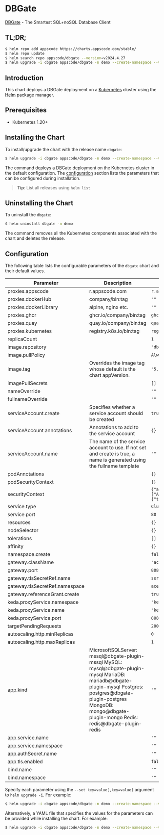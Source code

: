 # DBGate

[DBGate](https://dbgate.org) - The Smartest SQL+noSQL Database Client

## TL;DR;

```bash
$ helm repo add appscode https://charts.appscode.com/stable/
$ helm repo update
$ helm search repo appscode/dbgate --version=v2024.4.27
$ helm upgrade -i dbgate appscode/dbgate -n demo --create-namespace --version=v2024.4.27
```

## Introduction

This chart deploys a DBGate deployment on a [Kubernetes](http://kubernetes.io) cluster using the [Helm](https://helm.sh) package manager.

## Prerequisites

- Kubernetes 1.20+

## Installing the Chart

To install/upgrade the chart with the release name `dbgate`:

```bash
$ helm upgrade -i dbgate appscode/dbgate -n demo --create-namespace --version=v2024.4.27
```

The command deploys a DBGate deployment on the Kubernetes cluster in the default configuration. The [configuration](#configuration) section lists the parameters that can be configured during installation.

> **Tip**: List all releases using `helm list`

## Uninstalling the Chart

To uninstall the `dbgate`:

```bash
$ helm uninstall dbgate -n demo
```

The command removes all the Kubernetes components associated with the chart and deletes the release.

## Configuration

The following table lists the configurable parameters of the `dbgate` chart and their default values.

|           Parameter            |                                                                                                            Description                                                                                                            |                                                                                            Default                                                                                             |
|--------------------------------|-----------------------------------------------------------------------------------------------------------------------------------------------------------------------------------------------------------------------------------|------------------------------------------------------------------------------------------------------------------------------------------------------------------------------------------------|
| proxies.appscode               | r.appscode.com                                                                                                                                                                                                                    | <code>r.appscode.com</code>                                                                                                                                                                    |
| proxies.dockerHub              | company/bin:tag                                                                                                                                                                                                                   | <code>""</code>                                                                                                                                                                                |
| proxies.dockerLibrary          | alpine, nginx etc.                                                                                                                                                                                                                | <code>""</code>                                                                                                                                                                                |
| proxies.ghcr                   | ghcr.io/company/bin:tag                                                                                                                                                                                                           | <code>ghcr.io</code>                                                                                                                                                                           |
| proxies.quay                   | quay.io/company/bin:tag                                                                                                                                                                                                           | <code>quay.io</code>                                                                                                                                                                           |
| proxies.kubernetes             | registry.k8s.io/bin:tag                                                                                                                                                                                                           | <code>registry.k8s.io</code>                                                                                                                                                                   |
| replicaCount                   |                                                                                                                                                                                                                                   | <code>1</code>                                                                                                                                                                                 |
| image.repository               |                                                                                                                                                                                                                                   | <code>"dbgate/dbgate"</code>                                                                                                                                                                   |
| image.pullPolicy               |                                                                                                                                                                                                                                   | <code>Always</code>                                                                                                                                                                            |
| image.tag                      | Overrides the image tag whose default is the chart appVersion.                                                                                                                                                                    | <code>"5.3.1-alpine"</code>                                                                                                                                                                    |
| imagePullSecrets               |                                                                                                                                                                                                                                   | <code>[]</code>                                                                                                                                                                                |
| nameOverride                   |                                                                                                                                                                                                                                   | <code>""</code>                                                                                                                                                                                |
| fullnameOverride               |                                                                                                                                                                                                                                   | <code>""</code>                                                                                                                                                                                |
| serviceAccount.create          | Specifies whether a service account should be created                                                                                                                                                                             | <code>true</code>                                                                                                                                                                              |
| serviceAccount.annotations     | Annotations to add to the service account                                                                                                                                                                                         | <code>{}</code>                                                                                                                                                                                |
| serviceAccount.name            | The name of the service account to use. If not set and create is true, a name is generated using the fullname template                                                                                                            | <code>""</code>                                                                                                                                                                                |
| podAnnotations                 |                                                                                                                                                                                                                                   | <code>{}</code>                                                                                                                                                                                |
| podSecurityContext             |                                                                                                                                                                                                                                   | <code>{}</code>                                                                                                                                                                                |
| securityContext                |                                                                                                                                                                                                                                   | <code>{"allowPrivilegeEscalation":false,"capabilities":{"drop":["ALL"]},"readOnlyRootFilesystem":false,"runAsNonRoot":true,"runAsUser":1000,"seccompProfile":{"type":"RuntimeDefault"}}</code> |
| service.type                   |                                                                                                                                                                                                                                   | <code>ClusterIP</code>                                                                                                                                                                         |
| service.port                   |                                                                                                                                                                                                                                   | <code>80</code>                                                                                                                                                                                |
| resources                      |                                                                                                                                                                                                                                   | <code>{}</code>                                                                                                                                                                                |
| nodeSelector                   |                                                                                                                                                                                                                                   | <code>{}</code>                                                                                                                                                                                |
| tolerations                    |                                                                                                                                                                                                                                   | <code>[]</code>                                                                                                                                                                                |
| affinity                       |                                                                                                                                                                                                                                   | <code>{}</code>                                                                                                                                                                                |
| namespace.create               |                                                                                                                                                                                                                                   | <code>false</code>                                                                                                                                                                             |
| gateway.className              |                                                                                                                                                                                                                                   | <code>"ace"</code>                                                                                                                                                                             |
| gateway.port                   |                                                                                                                                                                                                                                   | <code>8082</code>                                                                                                                                                                              |
| gateway.tlsSecretRef.name      |                                                                                                                                                                                                                                   | <code>service-presets-cert</code>                                                                                                                                                              |
| gateway.tlsSecretRef.namespace |                                                                                                                                                                                                                                   | <code>ace</code>                                                                                                                                                                               |
| gateway.referenceGrant.create  |                                                                                                                                                                                                                                   | <code>true</code>                                                                                                                                                                              |
| keda.proxyService.namespace    |                                                                                                                                                                                                                                   | <code>"keda"</code>                                                                                                                                                                            |
| keda.proxyService.name         |                                                                                                                                                                                                                                   | <code>"keda-add-ons-http-interceptor-proxy"</code>                                                                                                                                             |
| keda.proxyService.port         |                                                                                                                                                                                                                                   | <code>8080</code>                                                                                                                                                                              |
| targetPendingRequests          |                                                                                                                                                                                                                                   | <code>200</code>                                                                                                                                                                               |
| autoscaling.http.minReplicas   |                                                                                                                                                                                                                                   | <code>0</code>                                                                                                                                                                                 |
| autoscaling.http.maxReplicas   |                                                                                                                                                                                                                                   | <code>1</code>                                                                                                                                                                                 |
| app.kind                       | MicrosoftSQLServer: mssql@dbgate-plugin-mssql MySQL: mysql@dbgate-plugin-mysql MariaDB: mariadb@dbgate-plugin-mysql Postgres: postgres@dbgate-plugin-postgres MongoDB: mongo@dbgate-plugin-mongo Redis: redis@dbgate-plugin-redis | <code>""</code>                                                                                                                                                                                |
| app.service.name               |                                                                                                                                                                                                                                   | <code>""</code>                                                                                                                                                                                |
| app.service.namespace          |                                                                                                                                                                                                                                   | <code>""</code>                                                                                                                                                                                |
| app.authSecret.name            |                                                                                                                                                                                                                                   | <code>""</code>                                                                                                                                                                                |
| app.tls.enabled                |                                                                                                                                                                                                                                   | <code>false</code>                                                                                                                                                                             |
| bind.name                      |                                                                                                                                                                                                                                   | <code>""</code>                                                                                                                                                                                |
| bind.namespace                 |                                                                                                                                                                                                                                   | <code>""</code>                                                                                                                                                                                |


Specify each parameter using the `--set key=value[,key=value]` argument to `helm upgrade -i`. For example:

```bash
$ helm upgrade -i dbgate appscode/dbgate -n demo --create-namespace --version=v2024.4.27 --set image.tag=latest
```

Alternatively, a YAML file that specifies the values for the parameters can be provided while
installing the chart. For example:

```bash
$ helm upgrade -i dbgate appscode/dbgate -n demo --create-namespace --version=v2024.4.27 --values values.yaml
```
